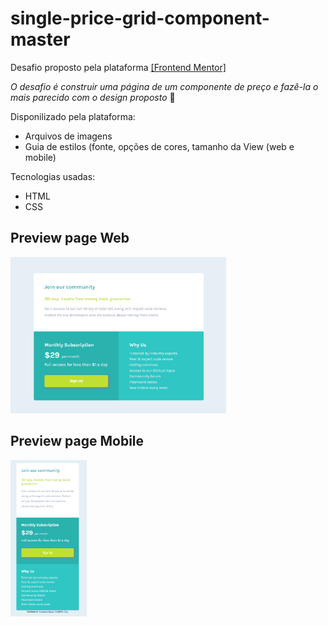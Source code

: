 # single-price-grid-component-master

Desafio proposto pela plataforma <a href="https://www.frontendmentor.io/">[Frontend Mentor]</a>
  
  <i>O desafio é construir uma página de um componente de preço e fazê-la o mais parecido com o design proposto</i> :hammer:
  
  Disponilizado pela plataforma:
  * Arquivos de imagens
  * Guia de estilos (fonte, opções de cores, tamanho da View (web e mobile)
 
Tecnologias usadas:

* HTML
* CSS

## Preview page Web
<img src="images/preview-page-web.PNG" height=" 250px"></img> 
## Preview page Mobile
<img src="images/preview-page-mobile.PNG" height=" 250px"></img>
